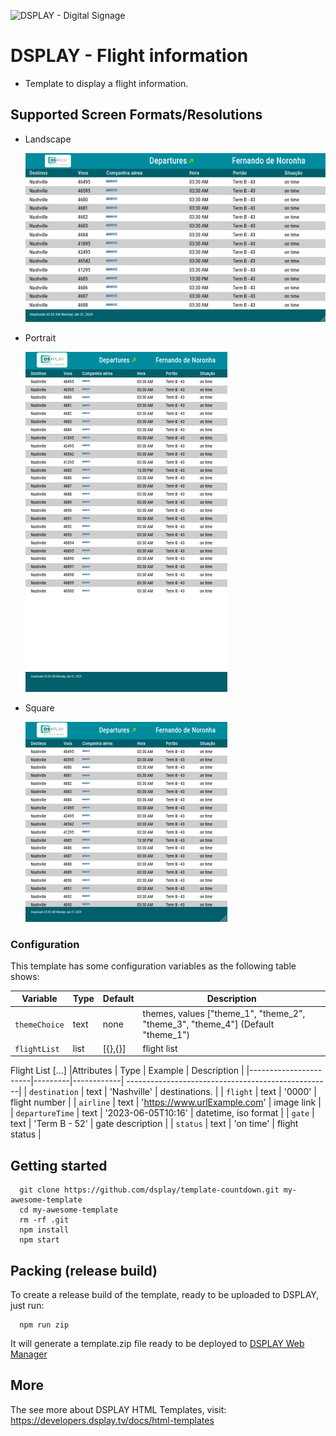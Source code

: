 ![DSPLAY - Digital Signage](https://developers.dsplay.tv/assets/images/dsplay-logo.png)

# DSPLAY - Flight information
- Template to display a flight information.

## Supported Screen Formats/Resolutions

- Landscape

  ![Landscape](docs/screenshots/landscape.png)
- Portrait

  ![Portrait](docs/screenshots/portrait.png)
- Square

  ![Square](docs/screenshots/square.png)

### Configuration

This template has some configuration variables as the following table shows:

| Variable              | Type    | Default    | Description                                        |
|-----------------------|---------|------------| ---------------------------------------------------|
| `themeChoice`            | text   | none       | themes, values ["theme_1", "theme_2", "theme_3", "theme_4"] (Default "theme_1")                                   |
| `flightList`          | list   | [{},{}]    | flight list    |

Flight List [...]
|Attributes             | Type    | Example    | Description                                        |
|-----------------------|---------|------------| ---------------------------------------------------|
| `destination`          | text   | 'Nashville'    | destinations.                                |
| `flight`          | text   | '0000'    | flight number    |
| `airline`          | text   | 'https://www.urlExample.com'    | image link    |
| `departureTime`          | text   | '2023-06-05T10:16'    | datetime, iso format    |
| `gate`          | text   | 'Term B - 52'    | gate description    |
| `status`          | text   | 'on time'    | flight status    |


## Getting started
```
  git clone https://github.com/dsplay/template-countdown.git my-awesome-template
  cd my-awesome-template
  rm -rf .git
  npm install
  npm start
```

## Packing (release build)
  To create a release build of the template, ready to be uploaded to DSPLAY, just run:
  ```
    npm run zip
  ```
  It will generate a template.zip file ready to be deployed to [DSPLAY Web Manager](https://manager.dsplay.tv/template/create)

## More

The see more about DSPLAY HTML Templates, visit: https://developers.dsplay.tv/docs/html-templates

